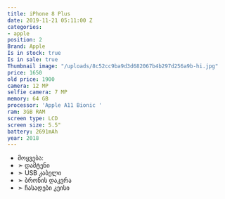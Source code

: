 ```yaml
---
title: iPhone 8 Plus
date: 2019-11-21 05:11:00 Z
categories:
- apple
position: 2
Brand: Apple
Is in stock: true
Is in sale: true
Thumbnail image: "/uploads/8c52cc9ba9d3d682067b4b297d256a9b-hi.jpg"
price: 1650
old price: 1900
camera: 12 MP
selfie camera: 7 MP
memory: 64 GB
processor: 'Apple A11 Bionic '
ram: 3GB RAM
screen type: LCD
screen size: 5.5"
battery: 2691mAh
year: 2018
---
```


* მოყვება: 
* ➣ დამტენი
* ➣ USB კაბელი
* ➣ ბრონის დაკვრა
* ➣ ჩასადები კეისი

